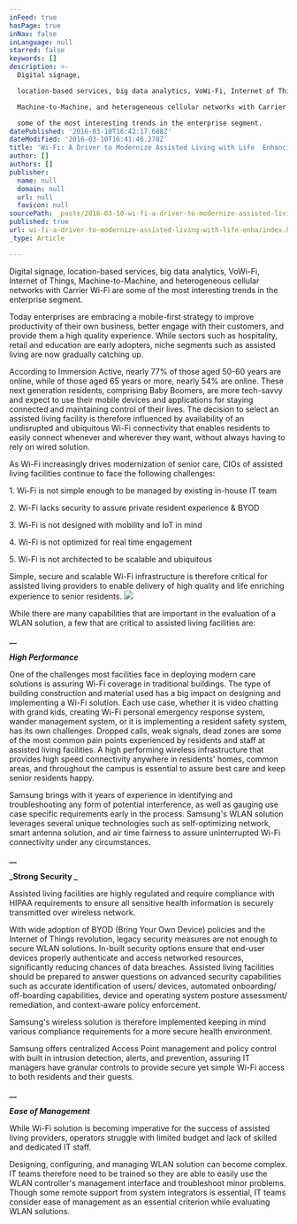 ```yaml
---
inFeed: true
hasPage: true
inNav: false
inLanguage: null
starred: false
keywords: []
description: >-
  Digital signage,

  location-based services, big data analytics, VoWi-Fi, Internet of Things,

  Machine-to-Machine, and heterogeneous cellular networks with Carrier Wi-Fi are

  some of the most interesting trends in the enterprise segment.
datePublished: '2016-03-10T16:42:17.688Z'
dateModified: '2016-03-10T16:41:46.278Z'
title: 'Wi-Fi: A Driver to Modernize Assisted Living with Life  Enhancing Care'
author: []
authors: []
publisher:
  name: null
  domain: null
  url: null
  favicon: null
sourcePath: _posts/2016-03-10-wi-fi-a-driver-to-modernize-assisted-living-with-life-enha.md
published: true
url: wi-fi-a-driver-to-modernize-assisted-living-with-life-enha/index.html
_type: Article

---
```

Digital signage,
location-based services, big data analytics, VoWi-Fi, Internet of Things,
Machine-to-Machine, and heterogeneous cellular networks with Carrier Wi-Fi are
some of the most interesting trends in the enterprise segment.

Today enterprises are embracing a
mobile-first strategy to improve productivity of their own business, better
engage with their customers, and provide them a high quality experience. While
sectors such as hospitality, retail and education are early adopters, niche
segments such as assisted living are now gradually catching up.

According to Immersion
Active, nearly 77% of those aged 50-60 years are online, while of those aged 65
years or more, nearly 54% are online. These next generation residents,
comprising Baby Boomers, are more tech-savvy and expect to use their mobile
devices and applications for staying connected and maintaining control of their
lives. The decision to select an assisted living facility is therefore
influenced by availability of an undisrupted and ubiquitous Wi-Fi connectivity
that enables residents to easily connect whenever and wherever they want,
without always having to rely on wired solution.

As Wi-Fi increasingly
drives modernization of senior care, CIOs of assisted living facilities
continue to face the following challenges:

1\.  Wi-Fi is not simple
enough to be managed by existing in-house IT team 

2\.  Wi-Fi lacks security
to assure private resident experience & BYOD

3\.  Wi-Fi is not designed
with mobility and IoT in mind 

4\.  Wi-Fi is not optimized
for real time engagement

5\.  Wi-Fi is not architected
to be scalable and ubiquitous

Simple, secure
and scalable Wi-Fi infrastructure is therefore critical for assisted living
providers to enable delivery of high quality and life enriching experience to senior
residents. ![](https://the-grid-user-content.s3-us-west-2.amazonaws.com/c108c3c0-1486-421b-8115-e739561e0ad3.jpg)

While there
are many capabilities that are important in the evaluation of a WLAN solution,
a few that are critical to assisted living facilities are:

**__**

**_High Performance_**

One of the
challenges most facilities face in deploying modern care solutions is assuring
Wi-Fi coverage in traditional buildings. The type of building construction and
material used has a big impact on designing and implementing a Wi-Fi solution.
Each use case, whether it is video chatting with grand kids, creating Wi-Fi
personal emergency response system, wander management system, or it is
implementing a resident safety system, has its own challenges. Dropped calls,
weak signals, dead zones are some of the most common pain points experienced by
residents and staff at assisted living facilities. A high performing wireless
infrastructure that provides high speed connectivity anywhere in residents'
homes, common areas, and throughout the campus is essential to assure best care
and keep senior residents happy. 

Samsung
brings with it years of experience in identifying and troubleshooting any form
of potential interference, as well as gauging use case specific requirements
early in the process. Samsung's WLAN solution leverages several unique
technologies such as self-optimizing network, smart antenna solution, and air time
fairness to assure uninterrupted Wi-Fi connectivity under any circumstances. 

**__**

**_Strong Security _**

Assisted
living facilities are highly regulated and require compliance with HIPAA
requirements to ensure all sensitive health information is securely transmitted
over wireless network. 

With wide
adoption of BYOD (Bring Your Own Device) policies and the Internet of Things
revolution, legacy security measures are not enough to secure WLAN solutions. In-built
security options ensure that end-user devices properly authenticate and access
networked resources, significantly reducing chances of data breaches. Assisted
living facilities should be prepared to answer questions on advanced security
capabilities such as accurate identification of users/ devices, automated
onboarding/ off-boarding capabilities, device and operating system posture
assessment/ remediation, and context-aware policy enforcement. 

Samsung's
wireless solution is therefore implemented keeping in mind various compliance
requirements for a more secure health environment.

Samsung offers centralized Access Point management and policy
control with built in intrusion detection, alerts, and prevention, assuring IT
managers have granular controls to provide secure yet simple Wi-Fi access to
both residents and their guests. 

**__**

**_Ease of Management_**

While Wi-Fi
solution is becoming imperative for the success of assisted living providers,
operators struggle with limited budget and lack of skilled and dedicated IT
staff.

Designing, configuring,
and managing WLAN solution can become complex. IT teams therefore need to be
trained so they are able to easily use the WLAN controller's management
interface and troubleshoot minor problems. Though some remote support from system
integrators is essential, IT teams consider ease of management as an essential
criterion while evaluating WLAN solutions.